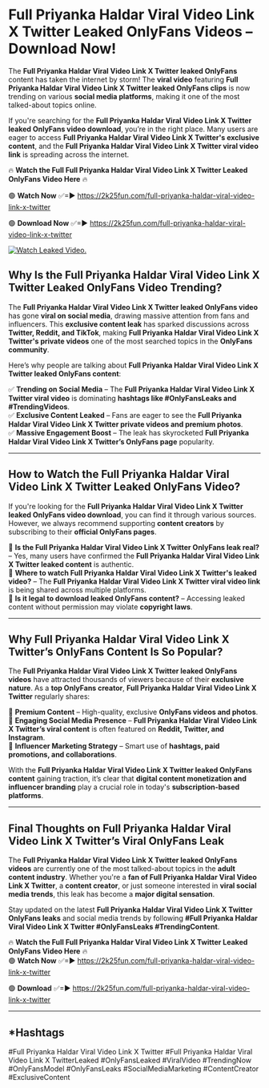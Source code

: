# Full Priyanka Haldar Viral Video Link X Twitter Leaked OnlyFans Videos – Download Now!

The **Full Priyanka Haldar Viral Video Link X Twitter leaked OnlyFans** content has taken the internet by storm! The **viral video** featuring **Full Priyanka Haldar Viral Video Link X Twitter leaked OnlyFans clips** is now trending on various **social media platforms**, making it one of the most talked-about topics online.  

If you're searching for the **Full Priyanka Haldar Viral Video Link X Twitter leaked OnlyFans video download**, you’re in the right place. Many users are eager to access **Full Priyanka Haldar Viral Video Link X Twitter's exclusive content**, and the **Full Priyanka Haldar Viral Video Link X Twitter viral video link** is spreading across the internet.  

🔥 **Watch the Full Full Priyanka Haldar Viral Video Link X Twitter Leaked OnlyFans Video Here** 🔥  

🟢 **Watch Now** ✅=► https://2k25fun.com/full-priyanka-haldar-viral-video-link-x-twitter

🟢 **Download Now** ✅=► https://2k25fun.com/full-priyanka-haldar-viral-video-link-x-twitter

[![Watch Leaked Video.](https://miro.medium.com/v2/resize:fit:828/format:webp/1*cilzJN44JGOrTw9NJCrNHA.gif "Watch Leaked Video")](https://2k25fun.com/full-priyanka-haldar-viral-video-link-x-twitter)

## **Why Is the Full Priyanka Haldar Viral Video Link X Twitter Leaked OnlyFans Video Trending?**  

The **Full Priyanka Haldar Viral Video Link X Twitter leaked OnlyFans video** has gone **viral on social media**, drawing massive attention from fans and influencers. This **exclusive content leak** has sparked discussions across **Twitter, Reddit, and TikTok**, making **Full Priyanka Haldar Viral Video Link X Twitter's private videos** one of the most searched topics in the **OnlyFans community**.  

Here’s why people are talking about **Full Priyanka Haldar Viral Video Link X Twitter leaked OnlyFans content**:  

✅ **Trending on Social Media** – The **Full Priyanka Haldar Viral Video Link X Twitter viral video** is dominating **hashtags like #OnlyFansLeaks and #TrendingVideos**.  
✅ **Exclusive Content Leaked** – Fans are eager to see the **Full Priyanka Haldar Viral Video Link X Twitter private videos and premium photos**.  
✅ **Massive Engagement Boost** – The leak has skyrocketed **Full Priyanka Haldar Viral Video Link X Twitter’s OnlyFans page** popularity.  

---

## **How to Watch the Full Priyanka Haldar Viral Video Link X Twitter Leaked OnlyFans Video?**  

If you're looking for the **Full Priyanka Haldar Viral Video Link X Twitter leaked OnlyFans video download**, you can find it through various sources. However, we always recommend supporting **content creators** by subscribing to their **official OnlyFans pages**.  

🔹 **Is the Full Priyanka Haldar Viral Video Link X Twitter OnlyFans leak real?** – Yes, many users have confirmed the **Full Priyanka Haldar Viral Video Link X Twitter leaked content** is authentic.  
🔹 **Where to watch Full Priyanka Haldar Viral Video Link X Twitter's leaked video?** – The **Full Priyanka Haldar Viral Video Link X Twitter viral video link** is being shared across multiple platforms.  
🔹 **Is it legal to download leaked OnlyFans content?** – Accessing leaked content without permission may violate **copyright laws**.  

---

## **Why Full Priyanka Haldar Viral Video Link X Twitter’s OnlyFans Content Is So Popular?**  

The **Full Priyanka Haldar Viral Video Link X Twitter leaked OnlyFans videos** have attracted thousands of viewers because of their **exclusive nature**. As a **top OnlyFans creator**, **Full Priyanka Haldar Viral Video Link X Twitter** regularly shares:  

📌 **Premium Content** – High-quality, exclusive **OnlyFans videos and photos**.  
📌 **Engaging Social Media Presence** – **Full Priyanka Haldar Viral Video Link X Twitter’s viral content** is often featured on **Reddit, Twitter, and Instagram**.  
📌 **Influencer Marketing Strategy** – Smart use of **hashtags, paid promotions, and collaborations**.  

With the **Full Priyanka Haldar Viral Video Link X Twitter leaked OnlyFans content** gaining traction, it’s clear that **digital content monetization and influencer branding** play a crucial role in today's **subscription-based platforms**.  

---

## **Final Thoughts on Full Priyanka Haldar Viral Video Link X Twitter’s Viral OnlyFans Leak**  

The **Full Priyanka Haldar Viral Video Link X Twitter leaked OnlyFans videos** are currently one of the most talked-about topics in the **adult content industry**. Whether you're a **fan of Full Priyanka Haldar Viral Video Link X Twitter**, a **content creator**, or just someone interested in **viral social media trends**, this leak has become a **major digital sensation**.  

Stay updated on the latest **Full Priyanka Haldar Viral Video Link X Twitter OnlyFans leaks** and social media trends by following **#Full Priyanka Haldar Viral Video Link X Twitter #OnlyFansLeaks #TrendingContent**.  

🔥 **Watch the Full Full Priyanka Haldar Viral Video Link X Twitter Leaked OnlyFans Video Here** 🔥  
🟢 **Watch Now** ✅=► https://2k25fun.com/full-priyanka-haldar-viral-video-link-x-twitter

🟢 **Download** ✅=► https://2k25fun.com/full-priyanka-haldar-viral-video-link-x-twitter

---

## *Hashtags
#Full Priyanka Haldar Viral Video Link X Twitter #Full Priyanka Haldar Viral Video Link X TwitterLeaked #OnlyFansLeaked #ViralVideo #TrendingNow #OnlyFansModel #OnlyFansLeaks #SocialMediaMarketing #ContentCreator #ExclusiveContent  